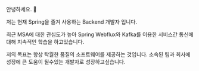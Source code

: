 안녕하세요. 👋

저는 현재 Spring을 즐겨 사용하는 Backend 개발자 입니다.

최근 MSA에 대한 관심도가 높아 Spring Webflux와 Kafka를 이용한 서비스간 통신에 대해 지속적인 학습을 하고있습니다.

저의 목표는 항상 탁월한 품질의 소프트웨어를 제공하는 것입니다. 소속된 팀과 회사에 성장에 큰 도움이 될수있는 개발자로 성장하고싶습니다.
